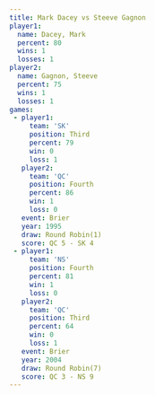 ```yaml
---
title: Mark Dacey vs Steeve Gagnon
player1:              
  name: Dacey, Mark   
  percent: 80         
  wins: 1             
  losses: 1           
player2:              
  name: Gagnon, Steeve
  percent: 75         
  wins: 1             
  losses: 1           
games:
 - player1:         
     team: 'SK'     
     position: Third
     percent: 79    
     win: 0         
     loss: 1        
   player2:          
     team: 'QC'      
     position: Fourth
     percent: 86     
     win: 1          
     loss: 0         
   event: Brier        
   year: 1995          
   draw: Round Robin(1)
   score: QC 5 - SK 4  
 - player1:          
     team: 'NS'      
     position: Fourth
     percent: 81     
     win: 1          
     loss: 0         
   player2:         
     team: 'QC'     
     position: Third
     percent: 64    
     win: 0         
     loss: 1        
   event: Brier        
   year: 2004          
   draw: Round Robin(7)
   score: QC 3 - NS 9  
---
```

